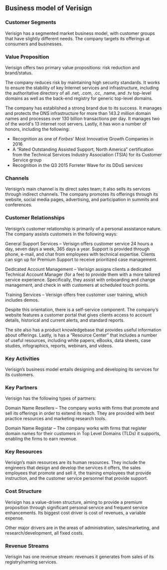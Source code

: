 Business model of Verisign
--------------------------

 ### Customer Segments

 Verisign has a segmented market business model, with customer groups that have slightly different needs. The company targets its offerings at consumers and businesses.

 ### Value Proposition

 Verisign offers two primary value propositions: risk reduction and brand/status.

 The company reduces risk by maintaining high security standards. It works to ensure the stability of key Internet services and infrastructure, including the authoritative directory of all .net, .com, .cc, .name, and .tv top-level domains as well as the back-end registry for generic top-level domains.

 The company has established a strong brand due to its success. It manages and protects the DNS infrastructure for more than 143.2 million domain names and processes over 130 billion transactions per day. It manages two of the world's 13 internet root servers. Lastly, it has won a number of honors, including the following:

  * Recognition as one of *Forbes*‘ Most Innovative Growth Companies in 2016
 * A “Rated Outstanding Assisted Support, North America” certification from the Technical Services Industry Association (TSIA) for its Customer Service group
 * Recognition in the Q3 2015 Forreter Wave for its DDoS services
  ### Channels

 Verisign’s main channel is its direct sales team; it also sells its services through indirect channels. The company promotes its offerings through its website, social media pages, advertising, and participation in summits and conferences.

 ### Customer Relationships

 Verisign’s customer relationship is primarily of a personal assistance nature. The company assists customers in the following ways:

 General Support Services – Verisign offers customer service 24 hours a day, seven days a week, 365 days a year. Support is provided through phone, e-mail, and chat from employees with technical expertise. Clients can sign up for Premium Support to receive prioritized case management.

 Dedicated Account Management – Verisign assigns clients a dedicated Technical Account Manager (for a fee) to provide them with a more tailored service experience. Specifically, they assist with onboarding and change management, and check in with customers at scheduled touch points.

 Training Services – Verisign offers free customer user training, which includes demos.

 Despite this orientation, there is a self-service component. The company’s website features a customer portal that gives clients access to account details, historical and current alerts, and standard reports.

 The site also has a product knowledgebase that provides useful information about offerings. Lastly, is has a “Resource Center” that includes a number of useful resources, including white papers, eBooks, data sheets, case studies, infographics, reports, webinars, and videos.

 ### Key Activities

 Verisign’s business model entails designing and developing its services for its customers.

 ### Key Partners

 Verisign has the following types of partners:

 Domain Name Resellers – The company works with firms that promote and sell its offerings in order to extend its reach. They are provided with best practice resources and marketing research tools.

 Domain Name Registar – The company works with firms that register domain names for their customers in Top Level Domains (TLDs) it supports, enabling the firms to earn revenue.

 ### Key Resources

 Verisign’s main resources are its human resources. They include the engineers that design and develop the services it offers, the sales employees that promote and sell it, the training employees that provide instruction, and the customer service personnel that provide support.

 ### Cost Structure

 Verisign has a value-driven structure, aiming to provide a premium proposition through significant personal service and frequent service enhancements. Its biggest cost driver is cost of revenues, a variable expense.

 Other major drivers are in the areas of administration, sales/marketing, and research/development, all fixed costs.

 ### Revenue Streams

 Verisgin has one revenue stream: revenues it generates from sales of its registry/naming services.